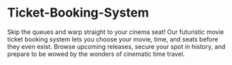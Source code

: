 # Ticket-Booking-System
Skip the queues and warp straight to your cinema seat! Our futuristic movie ticket booking system lets you choose your movie, time, and seats before they even exist. Browse upcoming releases, secure your spot in history, and prepare to be wowed by the wonders of cinematic time travel.

